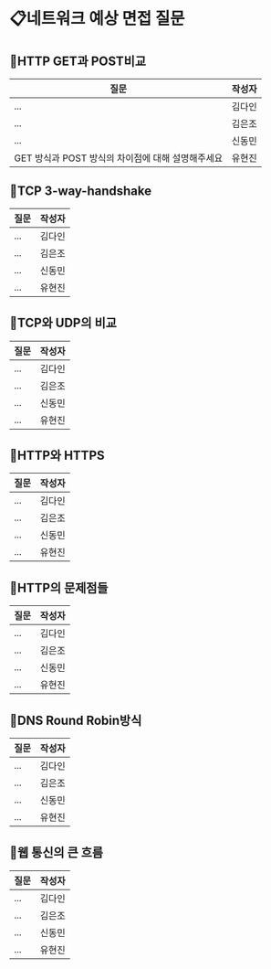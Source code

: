 # 📋네트워크 예상 면접 질문

## 📍HTTP GET과 POST비교
질문|작성자|
---|---- |
...|김다인 |
...| 김은조|
...|신동민|
GET 방식과 POST 방식의 차이점에 대해 설명해주세요|유현진|

## 📍TCP 3-way-handshake
질문|작성자|
---|---- |
...|김다인 |
...| 김은조|
...|신동민|
...|유현진|

## 📍TCP와 UDP의 비교
질문|작성자|
---|---- |
...|김다인 |
...| 김은조|
...|신동민|
...|유현진|

## 📍HTTP와 HTTPS
질문|작성자|
---|---- |
...|김다인 |
...| 김은조|
...|신동민|
...|유현진|

## 📍HTTP의 문제점들
질문|작성자|
---|---- |
...|김다인 |
...| 김은조|
...|신동민|
...|유현진|

## 📍DNS Round Robin방식
질문|작성자|
---|---- |
...|김다인 |
...| 김은조|
...|신동민|
...|유현진|

## 📍웹 통신의 큰 흐름
질문|작성자|
---|---- |
...|김다인 |
...| 김은조|
...|신동민|
...|유현진|

